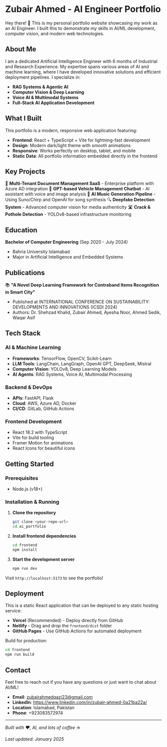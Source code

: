 # Zubair Ahmed - AI Engineer Portfolio

Hey there! 👋 This is my personal portfolio website showcasing my work as an AI Engineer. I built this to demonstrate my skills in AI/ML development, computer vision, and modern web technologies.

## About Me

I am a dedicated Artificial Intelligence Engineer with 6 months of Industrial and Research Experience. My expertise spans various areas of AI and machine learning, where I have developed innovative solutions and efficient deployment pipelines. I specialize in:

- **RAG Systems & Agentic AI**
- **Computer Vision & Deep Learning**
- **Voice AI & Multimodal Systems**
- **Full-Stack AI Application Development**

## What I Built

This portfolio is a modern, responsive web application featuring:

- **Frontend**: React + TypeScript + Vite for lightning-fast development
- **Design**: Modern dark/light theme with smooth animations
- **Responsive**: Works perfectly on desktop, tablet, and mobile
- **Static Data**: All portfolio information embedded directly in the frontend

## Key Projects

🚀 **Multi-Tenant Document Management SaaS** - Enterprise platform with Azure AD integration
🤖 **GPT-based Vehicle Management Chatbot** - AI assistant with voice and image analysis
🎵 **AI Music Generation Pipeline** - Using Suno/Chirp and OpenAI for song synthesis
🔍 **Deepfake Detection System** - Advanced computer vision for media authenticity
🛣️ **Crack & Pothole Detection** - YOLOv8-based infrastructure monitoring

## Education

**Bachelor of Computer Engineering** (Sep 2020 - July 2024)
- Bahria University Islamabad
- Major in Artificial Intelligence and Embedded Systems

## Publications

📚 **"A Novel Deep Learning Framework for Contraband Items Recognition in Smart City"**
- Published at INTERNATIONAL CONFERENCE ON SUSTAINABILITY: DEVELOPMENTS AND INNOVATIONS (ICSDI 2024)
- Authors: Dr. Shehzad Khalid, Zubair Ahmed, Ayesha Noor, Ahmed Sedik, Waqar Asif

## Tech Stack

### AI & Machine Learning
- **Frameworks**: TensorFlow, OpenCV, Scikit-Learn
- **LLM Tools**: LangChain, LangGraph, OpenAI GPT, DeepSeek, Mistral
- **Computer Vision**: YOLOv8, Deep Learning Models
- **AI Agents**: RAG Systems, Voice AI, Multimodal Processing

### Backend & DevOps
- **APIs**: FastAPI, Flask
- **Cloud**: AWS, Azure AD, Docker
- **CI/CD**: GitLab, GitHub Actions

### Frontend Development
- React 18.2 with TypeScript
- Vite for build tooling
- Framer Motion for animations
- React Icons for beautiful icons

## Getting Started

### Prerequisites
- Node.js (v18+)

### Installation & Running

1. **Clone the repository**
   ```bash
   git clone <your-repo-url>
   cd ai_portfolio
   ```

2. **Install frontend dependencies**
   ```bash
   cd frontend
   npm install
   ```

3. **Start the development server**
   ```bash
   npm run dev
   ```

Visit `http://localhost:5173` to see the portfolio!

## Deployment

This is a static React application that can be deployed to any static hosting service:

- **Vercel** (Recommended) - Deploy directly from GitHub
- **Netlify** - Drag and drop the `frontend/dist` folder
- **GitHub Pages** - Use GitHub Actions for automated deployment

Build for production:
```bash
cd frontend
npm run build
```

## Contact

Feel free to reach out if you have any questions or just want to chat about AI/ML!

- **Email**: zubairahmedqazi23@gmail.com
- **LinkedIn**: https://www.linkedin.com/in/zubair-ahmed-0a21ba22a/
- **Location**: Islamabad, Pakistan
- **Phone**: +923083572974

---

*Built with ❤️, AI, and lots of coffee ☕*

*Last updated: January 2025*